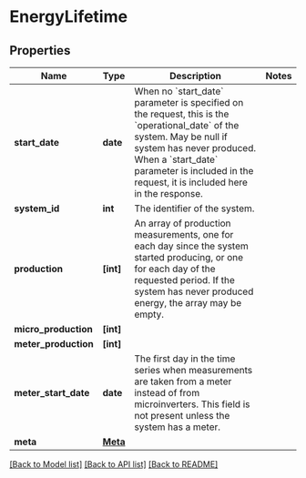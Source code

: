 # EnergyLifetime


## Properties
Name | Type | Description | Notes
------------ | ------------- | ------------- | -------------
**start_date** | **date** | When no &#x60;start_date&#x60; parameter is specified on the request, this is the &#x60;operational_date&#x60; of the system. May be null if system has never produced. When a &#x60;start_date&#x60; parameter is included in the request, it is included here in the response. | 
**system_id** | **int** | The identifier of the system. | 
**production** | **[int]** | An array of production measurements, one for each day since the system started producing, or one for each day of the requested period. If the system has never produced energy, the array may be empty. | 
**micro_production** | **[int]** |  | 
**meter_production** | **[int]** |  | 
**meter_start_date** | **date** | The first day in the time series when measurements are taken from a meter instead of from microinverters. This field is not present unless the system has a meter. | 
**meta** | [**Meta**](Meta.md) |  | 

[[Back to Model list]](../README.md#documentation-for-models) [[Back to API list]](../README.md#documentation-for-api-endpoints) [[Back to README]](../README.md)


